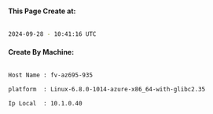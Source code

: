 
   
#### This Page Create at:

```bash

2024-09-28 - 10:41:16 UTC

```

#### Create By Machine:

```bash

Host Name : fv-az695-935

platform  : Linux-6.8.0-1014-azure-x86_64-with-glibc2.35

Ip Local  : 10.1.0.40

```

